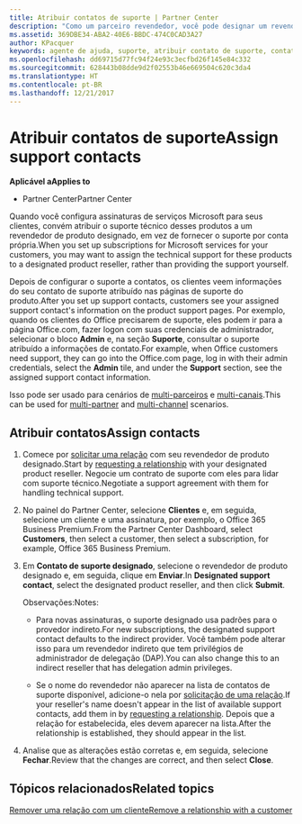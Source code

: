 ```yaml
---
title: Atribuir contatos de suporte | Partner Center
description: "Como um parceiro revendedor, você pode designar um revendedor como um contato de suporte."
ms.assetid: 369DBE34-ABA2-40E6-BBDC-474C0CAD3A27
author: KPacquer
keywords: agente de ajuda, suporte, atribuir contato de suporte, contato de suporte designado
ms.openlocfilehash: dd69715d77fc94f24e93c3ecfbd26f145e84c332
ms.sourcegitcommit: 628443b08dde9d2f02553b46e669504c620c3da4
ms.translationtype: HT
ms.contentlocale: pt-BR
ms.lasthandoff: 12/21/2017
---
```

# <a name="assign-support-contacts"></a><span data-ttu-id="a63cc-104">Atribuir contatos de suporte</span><span class="sxs-lookup"><span data-stu-id="a63cc-104">Assign support contacts</span></span>

**<span data-ttu-id="a63cc-105">Aplicável a</span><span class="sxs-lookup"><span data-stu-id="a63cc-105">Applies to</span></span>**

-  <span data-ttu-id="a63cc-106">Partner Center</span><span class="sxs-lookup"><span data-stu-id="a63cc-106">Partner Center</span></span>

<span data-ttu-id="a63cc-107">Quando você configura assinaturas de serviços Microsoft para seus clientes, convém atribuir o suporte técnico desses produtos a um revendedor de produto designado, em vez de fornecer o suporte por conta própria.</span><span class="sxs-lookup"><span data-stu-id="a63cc-107">When you set up subscriptions for Microsoft services for your customers, you may want to assign the technical support for these products to a designated product reseller, rather than providing the support yourself.</span></span>

<span data-ttu-id="a63cc-108">Depois de configurar o suporte a contatos, os clientes veem informações do seu contato de suporte atribuído nas páginas de suporte do produto.</span><span class="sxs-lookup"><span data-stu-id="a63cc-108">After you set up support contacts, customers see your assigned support contact's information on the product support pages.</span></span> <span data-ttu-id="a63cc-109">Por exemplo, quando os clientes do Office precisarem de suporte, eles podem ir para a página Office.com, fazer logon com suas credenciais de administrador, selecionar o bloco **Admin** e, na seção **Suporte**, consultar o suporte atribuído a informações de contato.</span><span class="sxs-lookup"><span data-stu-id="a63cc-109">For example, when Office customers need support, they can go into the Office.com page, log in with their admin credentials, select the **Admin** tile, and under the **Support** section, see the assigned support contact information.</span></span>

<span data-ttu-id="a63cc-110">Isso pode ser usado para cenários de [multi-parceiros](multipartner.md) e [multi-canais](multichannel.md).</span><span class="sxs-lookup"><span data-stu-id="a63cc-110">This can be used for [multi-partner](multipartner.md) and [multi-channel](multichannel.md) scenarios.</span></span> 

<a href="" id="assigncontacts"></a>
## <a name="assign-contacts"></a><span data-ttu-id="a63cc-111">Atribuir contatos</span><span class="sxs-lookup"><span data-stu-id="a63cc-111">Assign contacts</span></span>

1.  <span data-ttu-id="a63cc-112">Comece por [solicitar uma relação](request-a-relationship-with-a-customer.md) com seu revendedor de produto designado.</span><span class="sxs-lookup"><span data-stu-id="a63cc-112">Start by [requesting a relationship](request-a-relationship-with-a-customer.md) with your designated product reseller.</span></span> <span data-ttu-id="a63cc-113">Negocie um contrato de suporte com eles para lidar com suporte técnico.</span><span class="sxs-lookup"><span data-stu-id="a63cc-113">Negotiate a support agreement with them for handling technical support.</span></span>

2.  <span data-ttu-id="a63cc-114">No painel do Partner Center, selecione **Clientes** e, em seguida, selecione um cliente e uma assinatura, por exemplo, o Office 365 Business Premium.</span><span class="sxs-lookup"><span data-stu-id="a63cc-114">From the Partner Center Dashboard, select **Customers**, then select a customer, then select a subscription, for example, Office 365 Business Premium.</span></span>

3.  <span data-ttu-id="a63cc-115">Em **Contato de suporte designado**, selecione o revendedor de produto designado e, em seguida, clique em **Enviar**.</span><span class="sxs-lookup"><span data-stu-id="a63cc-115">In  **Designated support contact**, select the designated product reseller, and then click **Submit**.</span></span> 

    <span data-ttu-id="a63cc-116">Observações:</span><span class="sxs-lookup"><span data-stu-id="a63cc-116">Notes:</span></span> 
    
    *  <span data-ttu-id="a63cc-117">Para novas assinaturas, o suporte designado usa padrões para o provedor indireto.</span><span class="sxs-lookup"><span data-stu-id="a63cc-117">For new subscriptions, the designated support contact defaults to the indirect provider.</span></span> <span data-ttu-id="a63cc-118">Você também pode alterar isso para um revendedor indireto que tem privilégios de administrador de delegação (DAP).</span><span class="sxs-lookup"><span data-stu-id="a63cc-118">You can also change this to an indirect reseller that has delegation admin privileges.</span></span>
    
    *  <span data-ttu-id="a63cc-119">Se o nome do revendedor não aparecer na lista de contatos de suporte disponível, adicione-o nela por [solicitação de uma relação](request-a-relationship-with-a-customer.md).</span><span class="sxs-lookup"><span data-stu-id="a63cc-119">If your reseller's name doesn't appear in the list of available support contacts, add them in by [requesting a relationship](request-a-relationship-with-a-customer.md).</span></span> <span data-ttu-id="a63cc-120">Depois que a relação for estabelecida, eles devem aparecer na lista.</span><span class="sxs-lookup"><span data-stu-id="a63cc-120">After the relationship is established, they should appear in the list.</span></span>  

4.  <span data-ttu-id="a63cc-121">Analise que as alterações estão corretas e, em seguida, selecione **Fechar**.</span><span class="sxs-lookup"><span data-stu-id="a63cc-121">Review that the changes are correct, and then select **Close**.</span></span>

## <a name="related-topics"></a><span data-ttu-id="a63cc-122">Tópicos relacionados</span><span class="sxs-lookup"><span data-stu-id="a63cc-122">Related topics</span></span>

[<span data-ttu-id="a63cc-123">Remover uma relação com um cliente</span><span class="sxs-lookup"><span data-stu-id="a63cc-123">Remove a relationship with a customer</span></span>](remove-a-relationship.md)